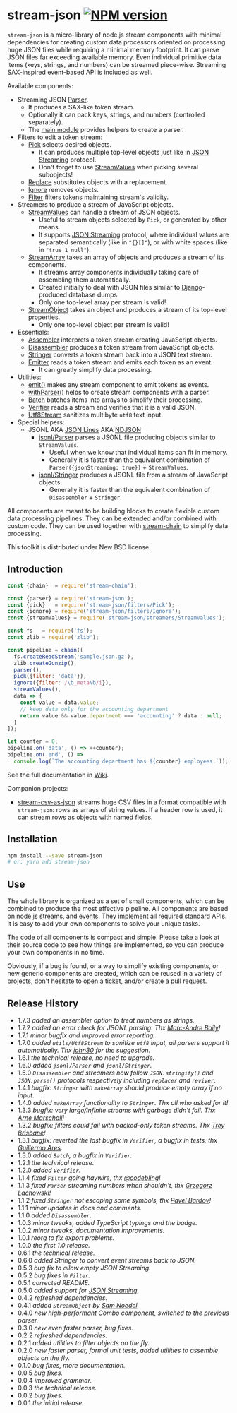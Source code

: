 # stream-json [![NPM version][npm-image]][npm-url]

[npm-image]:      https://img.shields.io/npm/v/stream-json.svg
[npm-url]:        https://npmjs.org/package/stream-json

`stream-json` is a micro-library of node.js stream components with minimal dependencies for creating custom data processors oriented on processing huge JSON files while requiring a minimal memory footprint. It can parse JSON files far exceeding available memory. Even individual primitive data items (keys, strings, and numbers) can be streamed piece-wise. Streaming SAX-inspired event-based API is included as well.

Available components:

* Streaming JSON [Parser](https://github.com/uhop/stream-json/wiki/Parser).
  * It produces a SAX-like token stream.
  * Optionally it can pack keys, strings, and numbers (controlled separately).
  * The [main module](https://github.com/uhop/stream-json/wiki/Main-module) provides helpers to create a parser.
* Filters to edit a token stream:
  * [Pick](https://github.com/uhop/stream-json/wiki/Pick) selects desired objects.
    * It can produces multiple top-level objects just like in [JSON Streaming](https://en.wikipedia.org/wiki/JSON_Streaming) protocol.
    * Don't forget to use [StreamValues](https://github.com/uhop/stream-json/wiki/StreamValues) when picking several subobjects!
  * [Replace](https://github.com/uhop/stream-json/wiki/Replace) substitutes objects with a replacement.
  * [Ignore](https://github.com/uhop/stream-json/wiki/Ignore) removes objects.
  * [Filter](https://github.com/uhop/stream-json/wiki/Filter) filters tokens maintaining stream's validity.
* Streamers to produce a stream of JavaScript objects.
  * [StreamValues](https://github.com/uhop/stream-json/wiki/StreamValues) can handle a stream of JSON objects.
    * Useful to stream objects selected by `Pick`, or generated by other means.
    * It supports [JSON Streaming](https://en.wikipedia.org/wiki/JSON_Streaming) protocol, where individual values are separated semantically (like in `"{}[]"`), or with white spaces (like in `"true 1 null"`).
  * [StreamArray](https://github.com/uhop/stream-json/wiki/StreamArray) takes an array of objects and produces a stream of its components.
    * It streams array components individually taking care of assembling them automatically.
    * Created initially to deal with JSON files similar to [Django](https://www.djangoproject.com/)-produced database dumps.
    * Only one top-level array per stream is valid!
  * [StreamObject](https://github.com/uhop/stream-json/wiki/StreamObject) takes an object and produces a stream of its top-level properties.
    * Only one top-level object per stream is valid!
* Essentials:
  * [Assembler](https://github.com/uhop/stream-json/wiki/Assembler) interprets a token stream creating JavaScript objects.
  * [Disassembler](https://github.com/uhop/stream-json/wiki/Disassembler) produces a token stream from JavaScript objects.
  * [Stringer](https://github.com/uhop/stream-json/wiki/Stringer) converts a token stream back into a JSON text stream.
  * [Emitter](https://github.com/uhop/stream-json/wiki/Emitter) reads a token stream and emits each token as an event.
    * It can greatly simplify data processing.
* Utilities:
  * [emit()](https://github.com/uhop/stream-json/wiki/emit()) makes any stream component to emit tokens as events.
  * [withParser()](https://github.com/uhop/stream-json/wiki/withParser()) helps to create stream components with a parser.
  * [Batch](https://github.com/uhop/stream-json/wiki/Batch) batches items into arrays to simplify their processing.
  * [Verifier](https://github.com/uhop/stream-json/wiki/Verifier) reads a stream and verifies that it is a valid JSON.
  * [Utf8Stream](https://github.com/uhop/stream-json/wiki/Utf8Stream) sanitizes multibyte `utf8` text input.
* Special helpers:
  * JSONL AKA [JSON Lines](http://jsonlines.org/) AKA [NDJSON](http://ndjson.org/):
    * [jsonl/Parser](https://github.com/uhop/stream-json/wiki/jsonl-Parser) parses a JSONL file producing objects similar to `StreamValues`.
      * Useful when we know that individual items can fit in memory.
      * Generally it is faster than the equivalent combination of `Parser({jsonStreaming: true})` + `StreamValues`.
    * [jsonl/Stringer](https://github.com/uhop/stream-json/wiki/jsonl-Stringer) produces a JSONL file from a stream of JavaScript objects.
      * Generally it is faster than the equivalent combination of `Disassembler` + `Stringer`.

All components are meant to be building blocks to create flexible custom data processing pipelines. They can be extended and/or combined with custom code. They can be used together with [stream-chain](https://www.npmjs.com/package/stream-chain) to simplify data processing.

This toolkit is distributed under New BSD license.

## Introduction

```js
const {chain}  = require('stream-chain');

const {parser} = require('stream-json');
const {pick}   = require('stream-json/filters/Pick');
const {ignore} = require('stream-json/filters/Ignore');
const {streamValues} = require('stream-json/streamers/StreamValues');

const fs   = require('fs');
const zlib = require('zlib');

const pipeline = chain([
  fs.createReadStream('sample.json.gz'),
  zlib.createGunzip(),
  parser(),
  pick({filter: 'data'}),
  ignore({filter: /\b_meta\b/i}),
  streamValues(),
  data => {
    const value = data.value;
    // keep data only for the accounting department
    return value && value.department === 'accounting' ? data : null;
  }
]);

let counter = 0;
pipeline.on('data', () => ++counter);
pipeline.on('end', () =>
  console.log(`The accounting department has ${counter} employees.`));
```

See the full documentation in [Wiki](https://github.com/uhop/stream-json/wiki).

Companion projects:

* [stream-csv-as-json](https://www.npmjs.com/package/stream-csv-as-json) streams huge CSV files in a format compatible with `stream-json`:
  rows as arrays of string values. If a header row is used, it can stream rows as objects with named fields.

## Installation

```bash
npm install --save stream-json
# or: yarn add stream-json
```

## Use

The whole library is organized as a set of small components, which can be combined to produce the most effective pipeline. All components are based on node.js
[streams](http://nodejs.org/api/stream.html), and [events](http://nodejs.org/api/events.html). They implement all required standard APIs. It is easy to add your
own components to solve your unique tasks.

The code of all components is compact and simple. Please take a look at their source code to see how things are implemented, so you can produce your own components
in no time.

Obviously, if a bug is found, or a way to simplify existing components, or new generic components are created, which can be reused in a variety of projects,
don't hesitate to open a ticket, and/or create a pull request.

## Release History

- 1.7.3 *added an assembler option to treat numbers as strings.*
- 1.7.2 *added an error check for JSONL parsing. Thx [Marc-Andre Boily](https://github.com/maboily)!*
- 1.7.1 *minor bugfix and improved error reporting.*
- 1.7.0 *added `utils/Utf8Stream` to sanitize `utf8` input, all parsers support it automatically. Thx [john30](https://github.com/john30) for the suggestion.*
- 1.6.1 *the technical release, no need to upgrade.*
- 1.6.0 *added `jsonl/Parser` and `jsonl/Stringer`.*
- 1.5.0 *`Disassembler` and streamers now follow `JSON.stringify()` and `JSON.parse()` protocols respectively including `replacer` and `reviver`.*
- 1.4.1 *bugfix: `Stringer` with `makeArray` should produce empty array if no input.*
- 1.4.0 *added `makeArray` functionality to `Stringer`. Thx all who asked for it!*
- 1.3.3 *bugfix: very large/infinite streams with garbage didn't fail. Thx [Arne Marschall](https://github.com/Disco1267)!*
- 1.3.2 *bugfix: filters could fail with packed-only token streams. Thx [Trey Brisbane](https://github.com/treybrisbane)!*
- 1.3.1 *bugfix: reverted the last bugfix in `Verifier`, a bugfix in tests, thx [Guillermo Ares](https://github.com/guillermoares).*
- 1.3.0 *added `Batch`, a bugfix in `Verifier`.*
- 1.2.1 *the technical release.*
- 1.2.0 *added `Verifier`.*
- 1.1.4 *fixed `Filter` going haywire, thx [@codebling](https://github.com/codebling)!*
- 1.1.3 *fixed `Parser` streaming numbers when shouldn't, thx [Grzegorz Lachowski](https://github.com/gregolsky)!*
- 1.1.2 *fixed `Stringer` not escaping some symbols, thx [Pavel Bardov](https://github.com/pbardov)!*
- 1.1.1 *minor updates in docs and comments.*
- 1.1.0 *added `Disassembler`.*
- 1.0.3 *minor tweaks, added TypeScript typings and the badge.*
- 1.0.2 *minor tweaks, documentation improvements.*
- 1.0.1 *reorg to fix export problems.*
- 1.0.0 *the first 1.0 release.*
- 0.6.1 *the technical release.*
- 0.6.0 *added Stringer to convert event streams back to JSON.*
- 0.5.3 *bug fix to allow empty JSON Streaming.*
- 0.5.2 *bug fixes in `Filter`.*
- 0.5.1 *corrected README.*
- 0.5.0 *added support for [JSON Streaming](https://en.wikipedia.org/wiki/JSON_Streaming).*
- 0.4.2 *refreshed dependencies.*
- 0.4.1 *added `StreamObject` by [Sam Noedel](https://github.com/delta62).*
- 0.4.0 *new high-performant Combo component, switched to the previous parser.*
- 0.3.0 *new even faster parser, bug fixes.*
- 0.2.2 *refreshed dependencies.*
- 0.2.1 *added utilities to filter objects on the fly.*
- 0.2.0 *new faster parser, formal unit tests, added utilities to assemble objects on the fly.*
- 0.1.0 *bug fixes, more documentation.*
- 0.0.5 *bug fixes.*
- 0.0.4 *improved grammar.*
- 0.0.3 *the technical release.*
- 0.0.2 *bug fixes.*
- 0.0.1 *the initial release.*
